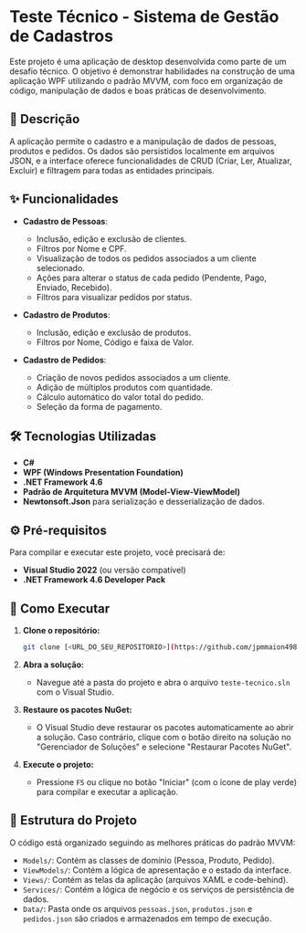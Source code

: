 ﻿# Teste Técnico - Sistema de Gestão de Cadastros

Este projeto é uma aplicação de desktop desenvolvida como parte de um desafio técnico. O objetivo é demonstrar habilidades na construção de uma aplicação WPF utilizando o padrão MVVM, com foco em organização de código, manipulação de dados e boas práticas de desenvolvimento.

## 📜 Descrição

A aplicação permite o cadastro e a manipulação de dados de pessoas, produtos e pedidos. Os dados são persistidos localmente em arquivos JSON, e a interface oferece funcionalidades de CRUD (Criar, Ler, Atualizar, Excluir) e filtragem para todas as entidades principais.

## ✨ Funcionalidades

- **Cadastro de Pessoas**:
  - Inclusão, edição e exclusão de clientes.
  - Filtros por Nome e CPF.
  - Visualização de todos os pedidos associados a um cliente selecionado.
  - Ações para alterar o status de cada pedido (Pendente, Pago, Enviado, Recebido).
  - Filtros para visualizar pedidos por status.

- **Cadastro de Produtos**:
  - Inclusão, edição e exclusão de produtos.
  - Filtros por Nome, Código e faixa de Valor.

- **Cadastro de Pedidos**:
  - Criação de novos pedidos associados a um cliente.
  - Adição de múltiplos produtos com quantidade.
  - Cálculo automático do valor total do pedido.
  - Seleção da forma de pagamento.

## 🛠️ Tecnologias Utilizadas

- **C#**
- **WPF (Windows Presentation Foundation)**
- **.NET Framework 4.6**
- **Padrão de Arquitetura MVVM (Model-View-ViewModel)**
- **Newtonsoft.Json** para serialização e desserialização de dados.

## ⚙️ Pré-requisitos

Para compilar e executar este projeto, você precisará de:

- **Visual Studio 2022** (ou versão compatível)
- **.NET Framework 4.6 Developer Pack**

## 🚀 Como Executar

1.  **Clone o repositório:**
    ```sh
    git clone [<URL_DO_SEU_REPOSITORIO>](https://github.com/jpmmaion498/teste-tecnico.git)
    ```
2.  **Abra a solução:**
    - Navegue até a pasta do projeto e abra o arquivo `teste-tecnico.sln` com o Visual Studio.

3.  **Restaure os pacotes NuGet:**
    - O Visual Studio deve restaurar os pacotes automaticamente ao abrir a solução. Caso contrário, clique com o botão direito na solução no "Gerenciador de Soluções" e selecione "Restaurar Pacotes NuGet".

4.  **Execute o projeto:**
    - Pressione `F5` ou clique no botão "Iniciar" (com o ícone de play verde) para compilar e executar a aplicação.

## 📁 Estrutura do Projeto

O código está organizado seguindo as melhores práticas do padrão MVVM:

- `Models/`: Contém as classes de domínio (Pessoa, Produto, Pedido).
- `ViewModels/`: Contém a lógica de apresentação e o estado da interface.
- `Views/`: Contém as telas da aplicação (arquivos XAML e code-behind).
- `Services/`: Contém a lógica de negócio e os serviços de persistência de dados.
- `Data/`: Pasta onde os arquivos `pessoas.json`, `produtos.json` e `pedidos.json` são criados e armazenados em tempo de execução.
